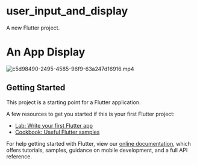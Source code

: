 # user_input_and_display

A new Flutter project.

# An App Display
![c5d98490-2495-4585-96f9-63a247d16916.mp4](https://github.com/Mr-Elai/user_input_and_display/commit/ef91a184201700180931f7e77ffb3e7e7f4ef10b)

## Getting Started

This project is a starting point for a Flutter application.

A few resources to get you started if this is your first Flutter project:

- [Lab: Write your first Flutter app](https://flutter.dev/docs/get-started/codelab)
- [Cookbook: Useful Flutter samples](https://flutter.dev/docs/cookbook)

For help getting started with Flutter, view our
[online documentation](https://flutter.dev/docs), which offers tutorials,
samples, guidance on mobile development, and a full API reference.
